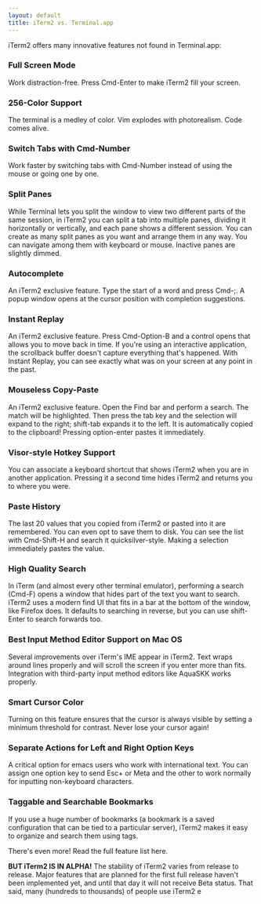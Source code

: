 ```yaml
---
layout: default
title: iTerm2 vs. Terminal.app
---
```


iTerm2 offers many innovative features not found in Terminal.app:

### Full Screen Mode

Work distraction-free. Press Cmd-Enter to make iTerm2 fill your screen.

### 256-Color Support

The terminal is a medley of color. Vim explodes with photorealism. Code comes alive.

### Switch Tabs with Cmd-Number

Work faster by switching tabs with Cmd-Number instead of using the mouse or going one by one.

### Split Panes

While Terminal lets you split the window to view two different parts of the same session, in iTerm2 you can split a tab into multiple panes, dividing it horizontally or vertically, and each pane shows a different session. You can create as many split panes as you want and arrange them in any way. You can navigate among them with keyboard or mouse. Inactive panes are slightly dimmed.

### Autocomplete

An iTerm2 exclusive feature. Type the start of a word and press Cmd-;. A popup window opens at the cursor position with completion suggestions.

### Instant Replay

An iTerm2 exclusive feature. Press Cmd-Option-B and a control opens that allows you to move back in time. If you're using an interactive application, the scrollback buffer doesn't capture everything that's happened. With Instant Replay, you can see exactly what was on your screen at any point in the past.

### Mouseless Copy-Paste

An iTerm2 exclusive feature. Open the Find bar and perform a search. The match will be highlighted. Then press the tab key and the selection will expand to the right; shift-tab expands it to the left. It is automatically copied to the clipboard! Pressing option-enter pastes it immediately.

### Visor-style Hotkey Support

You can associate a keyboard shortcut that shows iTerm2 when you are in another application. Pressing it a second time hides iTerm2 and returns you to where you were.

### Paste History

The last 20 values that you copied from iTerm2 or pasted into it are remembered. You can even opt to save them to disk. You can see the list with Cmd-Shift-H and search it quicksilver-style. Making a selection immediately pastes the value.

### High Quality Search

In iTerm (and almost every other terminal emulator), performing a search (Cmd-F) opens a window that hides part of the text you want to search. iTerm2 uses a modern find UI that fits in a bar at the bottom of the window, like Firefox does. It defaults to searching in reverse, but you can use shift-Enter to search forwards too.

### Best Input Method Editor Support on Mac OS

Several improvements over iTerm's IME appear in iTerm2. Text wraps around lines properly and will scroll the screen if you enter more than fits. Integration with third-party input method editors like AquaSKK works properly.

### Smart Cursor Color

Turning on this feature ensures that the cursor is always visible by setting a minimum threshold for contrast. Never lose your cursor again!

### Separate Actions for Left and Right Option Keys

A critical option for emacs users who work with international text. You can assign one option key to send Esc+ or Meta and the other to work normally for inputting non-keyboard characters.

### Taggable and Searchable Bookmarks

If you use a huge number of bookmarks (a bookmark is a saved configuration that can be tied to a particular server), iTerm2 makes it easy to organize and search them using tags.

There's even more! Read the full feature list here.

**BUT iTerm2 IS IN ALPHA!**
The stability of iTerm2 varies from release to release. Major features that are planned for the first full release haven't been implemented yet, and until that day it will not receive Beta status. That said, many (hundreds to thousands) of people use iTerm2 e